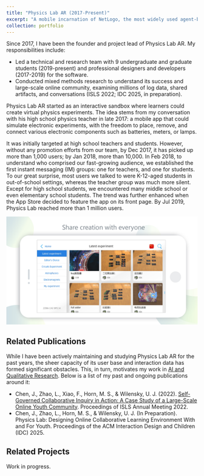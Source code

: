 ```yaml
---
title: "Physics Lab AR (2017-Present)"
excerpt: "A mobile incarnation of NetLogo, the most widely used agent-based modeling environment, Turtle Universe is dedicated to younger learners and educators on phones and tablets. Some highlights include built-in multilingual, block-based programming, and interactive tutorials. In May 2024, it has been used by 104,539 people around the world.<br/><br/><img src='/images/physics-lab/screenshot-3.jpg' width='480'>"
collection: portfolio
---
```


Since 2017, I have been the founder and project lead of Physics Lab AR. My responsibilities include:
- Led a technical and research team with 9 undergraduate and graduate students (2019-present) and professional designers and developers (2017-2019) for the software.
- Conducted mixed methods research to understand its success and large-scale online community, examining millions of log data, shared artifacts, and conversations (ISLS 2022; IDC 2025, in preparation).

Physics Lab AR started as an interactive sandbox where learners could create virtual physics experiments. The idea stems from my conversation with his high school physics teacher in late 2017: a mobile app that could simulate electronic experiments, with the freedom to place, remove, and connect various electronic components such as batteries, meters, or lamps. 

It was initially targeted at high school teachers and students. However, without any promotion efforts from our team, by Dec 2017, it has picked up more than 1,000 users; by Jan 2018, more than 10,000. In Feb 2018, to understand who comprised our fast-growing audience, we established the first instant messaging (IM) groups: one for teachers, and one for students. To our great surprise, most users we talked to were K-12-aged students in out-of-school settings, whereas the teacher group was much more silent. Except for high school students, we encountered many middle school or even elementary school students. The trend was further enhanced when the App Store decided to feature the app on its front page. By Jul 2019, Physics Lab reached more than 1 million users. 

![A screenshot of Physics Lab's community projects.](/images/physics-lab/screenshot-5.jpg)

## Related Publications
While I have been actively maintaining and studying Physics Lab AR for the past years, the sheer capacity of its user base and interaction data has formed significant obstacles. This, in turn, motivates my work in [AI and Qualitative Research](/portfolio/ai-qualitative/). Below is a list of my past and ongoing publications around it:

- Chen, J., Zhao, L., Xiao, F., Horn, M. S., & Wilensky, U. J. (2022). [Self-Governed Collaborative Inquiry in Action: A Case Study of a Large-Scale Online Youth Community](/publications/2022-physics-lab/). Proceedings of ISLS Annual Meeting 2022.
- Chen, J., Zhao, L., Horn, M. S., & Wilensky, U. J. (In Preparation). Physics Lab: Designing Online Collaborative Learning Environment With and For Youth. Proceedings of the ACM Interaction Design and Children (IDC) 2025.

## Related Projects
Work in progress.